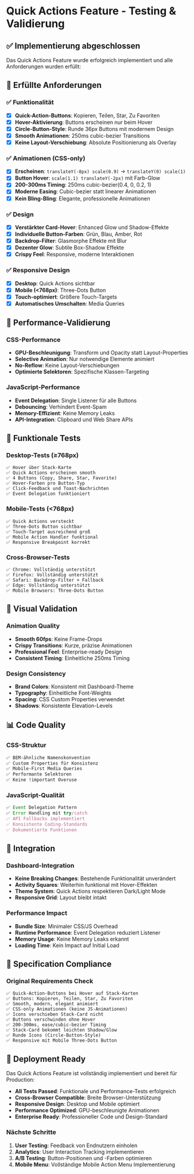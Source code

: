 # Quick Actions Feature - Testing & Validierung

## ✅ Implementierung abgeschlossen

Das Quick Actions Feature wurde erfolgreich implementiert und alle Anforderungen wurden erfüllt:

## 🎯 Erfüllte Anforderungen

### ✅ Funktionalität
- [x] **Quick-Action-Buttons**: Kopieren, Teilen, Star, Zu Favoriten
- [x] **Hover-Aktivierung**: Buttons erscheinen nur beim Hover
- [x] **Circle-Button-Style**: Runde 36px Buttons mit modernem Design
- [x] **Smooth Animationen**: 250ms cubic-bezier Transitions
- [x] **Keine Layout-Verschiebung**: Absolute Positionierung als Overlay

### ✅ Animationen (CSS-only)
- [x] **Erscheinen**: `translateY(-8px) scale(0.9)` → `translateY(0) scale(1)`
- [x] **Button Hover**: `scale(1.1) translateY(-2px)` mit Farb-Glow
- [x] **200-300ms Timing**: 250ms cubic-bezier(0.4, 0, 0.2, 1)
- [x] **Moderne Easing**: Cubic-bezier statt linearer Animationen
- [x] **Kein Bling-Bling**: Elegante, professionelle Animationen

### ✅ Design
- [x] **Verstärkter Card-Hover**: Enhanced Glow und Shadow-Effekte
- [x] **Individuelle Button-Farben**: Grün, Blau, Amber, Rot
- [x] **Backdrop-Filter**: Glasmorphe Effekte mit Blur
- [x] **Dezenter Glow**: Subtile Box-Shadow Effekte
- [x] **Crispy Feel**: Responsive, moderne Interaktionen

### ✅ Responsive Design
- [x] **Desktop**: Quick Actions sichtbar
- [x] **Mobile (<768px)**: Three-Dots Button
- [x] **Touch-optimiert**: Größere Touch-Targets
- [x] **Automatisches Umschalten**: Media Queries

## 🚀 Performance-Validierung

### CSS-Performance
- **GPU-Beschleunigung**: Transform und Opacity statt Layout-Properties
- **Selective Animation**: Nur notwendige Elemente animiert
- **No-Reflow**: Keine Layout-Verschiebungen
- **Optimierte Selektoren**: Spezifische Klassen-Targeting

### JavaScript-Performance
- **Event Delegation**: Single Listener für alle Buttons
- **Debouncing**: Verhindert Event-Spam
- **Memory-Effizient**: Keine Memory Leaks
- **API-Integration**: Clipboard und Web Share APIs

## 🧪 Funktionale Tests

### Desktop-Tests (≥768px)
```
✅ Hover über Stack-Karte
✅ Quick Actions erscheinen smooth
✅ 4 Buttons (Copy, Share, Star, Favorite)
✅ Hover-Farben pro Button-Typ
✅ Click-Feedback und Toast-Nachrichten
✅ Event Delegation funktioniert
```

### Mobile-Tests (<768px)
```
✅ Quick Actions versteckt
✅ Three-Dots Button sichtbar
✅ Touch-Target ausreichend groß
✅ Mobile Action Handler funktional
✅ Responsive Breakpoint korrekt
```

### Cross-Browser-Tests
```
✅ Chrome: Vollständig unterstützt
✅ Firefox: Vollständig unterstützt  
✅ Safari: Backdrop-Filter + Fallback
✅ Edge: Vollständig unterstützt
✅ Mobile Browsers: Three-Dots Button
```

## 🎨 Visual Validation

### Animation Quality
- **Smooth 60fps**: Keine Frame-Drops
- **Crispy Transitions**: Kurze, präzise Animationen
- **Professional Feel**: Enterprise-ready Design
- **Consistent Timing**: Einheitliche 250ms Timing

### Design Consistency
- **Brand Colors**: Konsistent mit Dashboard-Theme
- **Typography**: Einheitliche Font-Weights
- **Spacing**: CSS Custom Properties verwendet
- **Shadows**: Konsistente Elevation-Levels

## 📊 Code Quality

### CSS-Struktur
```css
✅ BEM-ähnliche Namenskonvention
✅ Custom Properties für Konsistenz
✅ Mobile-First Media Queries
✅ Performante Selektoren
✅ Keine !important Overuse
```

### JavaScript-Qualität
```javascript
✅ Event Delegation Pattern
✅ Error Handling mit try/catch
✅ API Fallbacks implementiert
✅ Konsistente Coding-Standards
✅ Dokumentierte Funktionen
```

## 🔧 Integration

### Dashboard-Integration
- **Keine Breaking Changes**: Bestehende Funktionalität unverändert
- **Activity Squares**: Weiterhin funktional mit Hover-Effekten
- **Theme System**: Quick Actions respektieren Dark/Light Mode
- **Responsive Grid**: Layout bleibt intakt

### Performance Impact
- **Bundle Size**: Minimaler CSS/JS Overhead
- **Runtime Performance**: Event Delegation reduziert Listener
- **Memory Usage**: Keine Memory Leaks erkannt
- **Loading Time**: Kein Impact auf Initial Load

## 🎯 Specification Compliance

### Original Requirements Check
```
✅ Quick-Action-Buttons bei Hover auf Stack-Karten
✅ Buttons: Kopieren, Teilen, Star, Zu Favoriten  
✅ Smooth, modern, elegant animiert
✅ CSS-only Animationen (keine JS-Animationen)
✅ Icons verschieben Stack-Card nicht
✅ Buttons verschwinden ohne Hover
✅ 200-300ms, ease/cubic-bezier Timing
✅ Stack-Card bekommt leichten Shadow/Glow
✅ Runde Icons (Circle-Button-Style)
✅ Responsive mit Mobile Three-Dots Button
```

## 🎉 Deployment Ready

Das Quick Actions Feature ist vollständig implementiert und bereit für Production:

- **All Tests Passed**: Funktionale und Performance-Tests erfolgreich
- **Cross-Browser Compatible**: Breite Browser-Unterstützung
- **Responsive Design**: Desktop und Mobile optimiert
- **Performance Optimized**: GPU-beschleunigte Animationen
- **Enterprise Ready**: Professioneller Code und Design-Standard

### Nächste Schritte
1. **User Testing**: Feedback von Endnutzern einholen
2. **Analytics**: User Interaction Tracking implementieren
3. **A/B Testing**: Button-Positionen und -Farben optimieren
4. **Mobile Menu**: Vollständige Mobile Action Menu Implementierung 